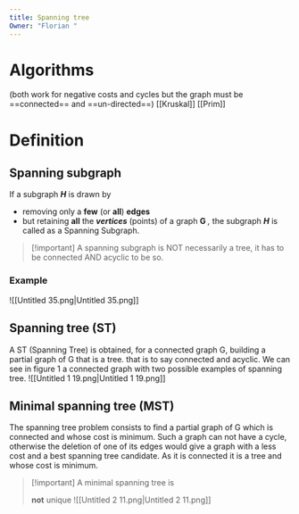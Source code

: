 ```yaml
---
title: Spanning tree
Owner: "Florian "
---
```

# Algorithms
(both work for negative costs and cycles but the graph must be ==connected== and ==un-directed==)
[[Kruskal]]
[[Prim]]
# Definition
## Spanning subgraph
If a subgraph _**H**_ is drawn by
- removing only a **few** (or **all**) **edges**
- but retaining **all** the _**vertices**_ (points) of a graph **G** _,_
the subgraph _**H**_ is called as a Spanning Subgraph.

> [!important] A spanning subgraph is NOT necessarily a tree, it has to be connected AND acyclic to be so.
### Example
![[Untitled 35.png|Untitled 35.png]]
## Spanning tree (ST)
A ST (Spanning Tree) is obtained, for a connected graph G, building a partial graph of G that is a tree. that is to say connected and acyclic. We can see in figure 1 a connected graph with two possible examples of spanning tree.
![[Untitled 1 19.png|Untitled 1 19.png]]
## Minimal spanning tree (MST)
The spanning tree problem consists to find a partial graph of G which is connected and whose cost is minimum. Such a graph can not have a cycle, otherwise the deletion of one of its edges would give a graph with a less cost and a best spanning tree candidate. As it is connected it is a tree and whose cost is minimum.

> [!important] A minimal spanning tree is
> 
> **not** unique
![[Untitled 2 11.png|Untitled 2 11.png]]